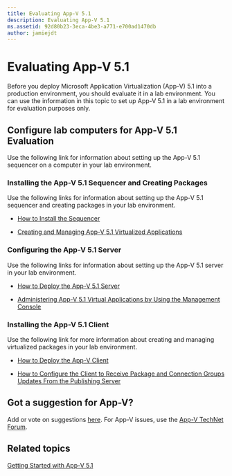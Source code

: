 ```yaml
---
title: Evaluating App-V 5.1
description: Evaluating App-V 5.1
ms.assetid: 92d80b23-3eca-4be3-a771-e700ad1470db
author: jamiejdt
---
```


# Evaluating App-V 5.1


Before you deploy Microsoft Application Virtualization (App-V) 5.1 into a production environment, you should evaluate it in a lab environment. You can use the information in this topic to set up App-V 5.1 in a lab environment for evaluation purposes only.

## Configure lab computers for App-V 5.1 Evaluation


Use the following link for information about setting up the App-V 5.1 sequencer on a computer in your lab environment.

### Installing the App-V 5.1 Sequencer and Creating Packages

Use the following links for information about setting up the App-V 5.1 sequencer and creating packages in your lab environment.

-   [How to Install the Sequencer](how-to-install-the-sequencer-51beta-gb18030.md)

-   [Creating and Managing App-V 5.1 Virtualized Applications](creating-and-managing-app-v-51-virtualized-applications.md)

### <a href="" id="configuring-the-app-v-5-1-server-"></a>Configuring the App-V 5.1 Server

Use the following links for information about setting up the App-V 5.1 server in your lab environment.

-   [How to Deploy the App-V 5.1 Server](how-to-deploy-the-app-v-51-server.md)

-   [Administering App-V 5.1 Virtual Applications by Using the Management Console](administering-app-v-51-virtual-applications-by-using-the-management-console.md)

### Installing the App-V 5.1 Client

Use the following link for more information about creating and managing virtualized packages in your lab environment.

-   [How to Deploy the App-V Client](how-to-deploy-the-app-v-client-51gb18030.md)

-   [How to Configure the Client to Receive Package and Connection Groups Updates From the Publishing Server](how-to-configure-the-client-to-receive-package-and-connection-groups-updates-from-the-publishing-server-51.md)

## Got a suggestion for App-V?


Add or vote on suggestions [here](http://appv.uservoice.com/forums/280448-microsoft-application-virtualization). For App-V issues, use the [App-V TechNet Forum](https://social.technet.microsoft.com/Forums/home?forum=mdopappv).

## Related topics


[Getting Started with App-V 5.1](getting-started-with-app-v-51.md)

 

 





